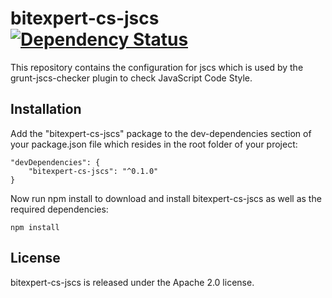 # bitexpert-cs-jscs [![Dependency Status](https://www.versioneye.com/user/projects/5808a60b4c7414003ccfd608/badge.svg?style=flat-square)](https://www.versioneye.com/user/projects/5808a60b4c7414003ccfd608)


This repository contains the configuration for jscs which is used by the grunt-jscs-checker plugin to check JavaScript 
Code Style.

## Installation

Add the "bitexpert-cs-jscs" package to the dev-dependencies section of your package.json file which resides in the 
root folder of your project:

    "devDependencies": {
        "bitexpert-cs-jscs": "^0.1.0"
    }

Now run npm install to download and install bitexpert-cs-jscs as well as the required dependencies:

    npm install

## License

bitexpert-cs-jscs is released under the Apache 2.0 license.
